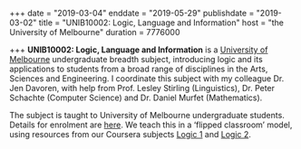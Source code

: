 +++
date = "2019-03-04"
enddate = "2019-05-29"
publishdate = "2019-03-02"
title = "UNIB10002: Logic, Language and Information"
host = "the University of Melbourne"
duration = 7776000


+++
**<span class="caps">UNIB10002</span>: Logic, Language and Information** is a [University of Melbourne](http://unimelb.edu.au) undergraduate breadth subject, introducing logic and its applications to students from a broad range of disciplines in the Arts, Sciences and Engineering. I coordinate this subject with my colleague Dr. Jen Davoren, with help from Prof. Lesley Stirling (Linguistics), Dr. Peter Schachte (Computer Science) and Dr. Daniel Murfet (Mathematics).

The subject is taught to University of Melbourne undergraduate students. Details for enrolment are [here](https://handbook.unimelb.edu.au/view/2019/UNIB10002). We teach this in a &lsquo;flipped classroom&rsquo; model, using resources from our Coursera subjects [Logic 1](/class/2015/logic1_coursera) and [Logic 2](/class/2015/logic2_coursera).